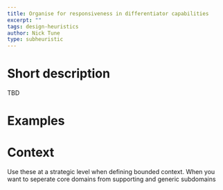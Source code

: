 ```yaml
---
title: Organise for responsiveness in differentiator capabilities
excerpt: ""
tags: design-heuristics
author: Nick Tune
type: subheuristic
---
```


# Short description

TBD

# Examples

# Context

Use these at a strategic level when defining bounded context. When you want to seperate core domains from supporting and generic subdomains
